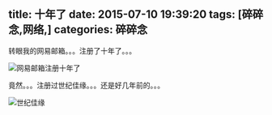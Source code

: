 title: 十年了
date: 2015-07-10 19:39:20
tags: [碎碎念,网络,]
categories: 碎碎念
---

转眼我的网易邮箱。。。注册了十年了。。。

![网易邮箱注册十年了](https://dn-nimages.qbox.me/2015/07/126.png)
<!--more-->

竟然。。。注册过世纪佳缘。。。还是好几年前的。。。

![世纪佳缘](https://dn-nimages.qbox.me/2015/07/sjjy.png)